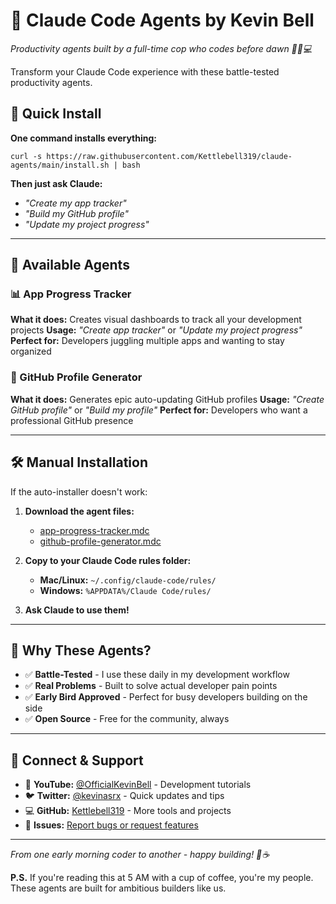 # 🤖 Claude Code Agents by Kevin Bell

  *Productivity agents built by a full-time cop who codes before dawn 👮‍♂️💻*

  Transform your Claude Code experience with these battle-tested productivity agents.

  ## 🚀 Quick Install

  **One command installs everything:**

  `curl -s https://raw.githubusercontent.com/Kettlebell319/claude-agents/main/install.sh | bash`

  **Then just ask Claude:**
  - *"Create my app tracker"*
  - *"Build my GitHub profile"*
  - *"Update my project progress"*

  ---

  ## 📱 Available Agents

  ### 📊 App Progress Tracker
  **What it does:** Creates visual dashboards to track all your development projects
  **Usage:** *"Create app tracker"* or *"Update my project progress"*
  **Perfect for:** Developers juggling multiple apps and wanting to stay organized

  ### 🎯 GitHub Profile Generator
  **What it does:** Generates epic auto-updating GitHub profiles
  **Usage:** *"Create GitHub profile"* or *"Build my profile"*
  **Perfect for:** Developers who want a professional GitHub presence

  ---

  ## 🛠️ Manual Installation

  If the auto-installer doesn't work:

  1. **Download the agent files:**
     - [app-progress-tracker.mdc](./app-progress-tracker.mdc)
     - [github-profile-generator.mdc](./github-profile-generator.mdc)

  2. **Copy to your Claude Code rules folder:**
     - **Mac/Linux:** `~/.config/claude-code/rules/`
     - **Windows:** `%APPDATA%/Claude Code/rules/`

  3. **Ask Claude to use them!**

  ---

  ## 🌟 Why These Agents?

  - ✅ **Battle-Tested** - I use these daily in my development workflow
  - ✅ **Real Problems** - Built to solve actual developer pain points
  - ✅ **Early Bird Approved** - Perfect for busy developers building on the side
  - ✅ **Open Source** - Free for the community, always

  ---

  ## 💬 Connect & Support

  - 🎥 **YouTube:** [@OfficialKevinBell](https://www.youtube.com/@OfficialKevinBell) - Development
  tutorials
  - 🐦 **Twitter:** [@kevinasrx](https://x.com/kevinasrx) - Quick updates and tips
  - 💻 **GitHub:** [Kettlebell319](https://github.com/Kettlebell319) - More tools and projects
  - 🐛 **Issues:** [Report bugs or request features](https://github.com/Kettlebell319/claude-agents/issues)

  ---

  *From one early morning coder to another - happy building! 🌅☕*

  **P.S.** If you're reading this at 5 AM with a cup of coffee, you're my people. These agents are built
  for ambitious builders like us.
